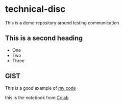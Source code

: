 # technical-disc
This is a demo repository around testing communication

## This is a second heading

* One
* Two
* Three
## GIST
This is a good example of [my code](https://gist.github.com/KapilVallabh/58b2898b7774259d7d80cb40594a2811)


this is the notebook from [Colab](technical_discussion.ipynb)
